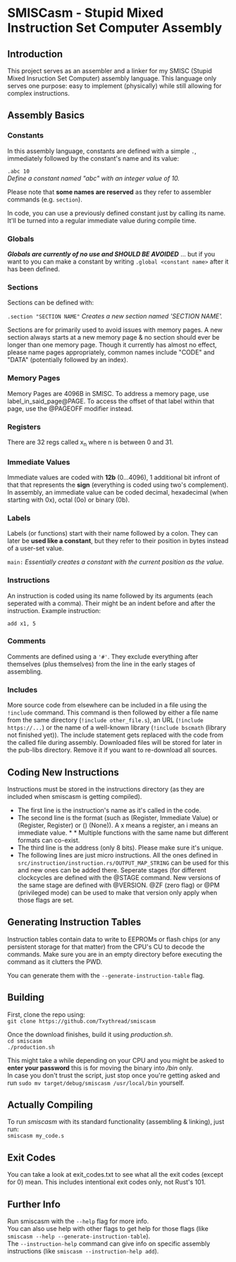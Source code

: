 # SMISCasm - Stupid Mixed Instruction Set Computer Assembly

## Introduction
This project serves as an assembler and a linker for my SMISC (Stupid Mixed Insruction Set Computer) assembly language.
This language only serves one purpose: easy to implement (physically) while still allowing for complex instructions.

## Assembly Basics
### <span id="ab-constants">Constants</span>
In this assembly language, constants are defined with a simple `.`, immediately followed by the constant's name and its value:  

```.abc 10```  
*Define a constant named "abc" with an integer value of 10.*  

Please note that **some names are reserved** as they refer to assembler commands (e.g. `section`).  

In code, you can use a previously defined constant just by calling its name. It'll be turned into a regular immediate value during compile time.

### Globals
***Globals are currently of no use and SHOULD BE AVOIDED***
... but if you want to you can make a constant by writing `.global <constant name>` after it has been defined.

### Sections
Sections can be defined with:  

```.section "SECTION NAME"```
*Creates a new section named 'SECTION NAME'.*  

Sections are for primarily used to avoid issues with memory pages.
A new section always starts at a new memory page & no section should ever be longer than one memory page.
Though it currently has almost no effect, please name pages appropriately, common names include "CODE" and "DATA" (potentially followed by an index).


### Memory Pages
Memory Pages are 4096B in SMISC. To address a memory page, use label_in_said_page@PAGE. To access the offset of that label within that page, use the @PAGEOFF modifier instead.

### Registers
There are 32 regs called x<sub>n</sub> where n is between 0 and 31.

### Immediate Values
Immediate values are coded with **12b** (0...4096), 1 additional bit infront of that that represents the **sign** (everything is coded using two's complement). In assembly, an immediate value can be coded decimal, hexadecimal (when starting with 0x), octal (0o) or binary (0b).

### Labels
Labels (or functions) start with their name followed by a colon. They can later be **used like a constant**, but they refer to their position in bytes instead of a user-set value.  

```main:```
*Essentially creates a constant with the current position as the value.*

### Instructions
An instruction is coded using its name followed by its arguments (each seperated with a comma).
Their might be an indent before and after the instruction.
Example instruction:  

```add x1, 5```


### Comments
Comments are defined using a `'#'`. They exclude everything after themselves (plus themselves) from the line in the early stages of assembling.

### Includes
More source code from elsewhere can be included in a file using the `!include` command. 
This command is then followed by either a file name from the same directory (`!include other_file.s`), an URL (`!include https://...`) or the name of a well-known library (`!include bscmath` (library not finished yet)). The include statement gets replaced with the code from the called file during assembly. Downloaded files will be stored for later in the pub-libs directory. Remove it if you want to re-download all sources.

## Coding New Instructions
Instructions must be stored in the instructions directory (as they are included when smiscasm is getting compiled). 
* The first line is the instruction's name as it's called in the code.
* The second line is the format (such as (Register, Immediate Value) or (Register, Register) or () (None)). A x means a register, an i means an immediate value. * * Multiple functions with the same name but different formats can co-exist.
* The third line is the address (only 8 bits). Please make sure it's unique.
* The following lines are just micro instructions. All the ones defined in `src/instruction/instruction.rs/OUTPUT_MAP_STRING` can be used for this and new ones can be added there. Seperate stages (for different clockcycles are defined with the @STAGE command. New versions of the same stage are defined with @VERSION. @ZF (zero flag) or @PM (privileged mode) can be used to make that version only apply when those flags are set.

## Generating Instruction Tables
Instruction tables contain data to write to EEPROMs or flash chips (or any persistent storage for that matter) from the CPU's CU to decode the commands.
Make sure you are in an empty directory before executing the command as it clutters the PWD.

You can generate them with the `--generate-instruction-table` flag.

## Building
First, clone the repo using:  
`git clone https://github.com/Txythread/smiscasm`  

Once the download finishes, build it using *production.sh*.  
`cd smiscasm`  
`./production.sh`

This might take a while depending on your CPU and you might be asked to **enter your password** this is for moving the binary into */bin* only.  
In case you don't trust the script, just stop once you're getting asked and run `sudo mv target/debug/smiscasm /usr/local/bin` yourself.


## Actually Compiling
To run *smiscasm* with its standard functionality (assembling & linking), just run:  
```smiscasm my_code.s```

## Exit Codes
You can take a look at exit_codes.txt to see what all the exit codes (except for 0) mean. This includes intentional exit codes only, not Rust's 101.

## Further Info
Run smiscasm with the `--help` flag for more info.  
You can also use help with other flags to get help for those flags (like `smiscasm --help --generate-instruction-table`).  
The `--instruction-help` command can give info on specific assembly instructions (like `smiscasm --instruction-help add`).
